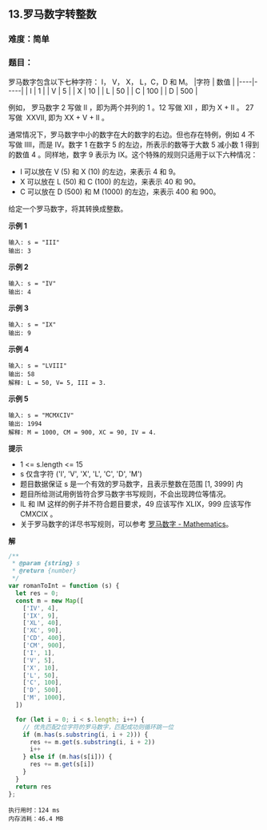 ## 13.罗马数字转整数
### 难度：简单  

### 题目：  
罗马数字包含以下七种字符： I， V， X， L，C，D 和 M。
|字符 | 数值 |
|----|-----|
| I  | 1   |
| V  | 5   |
| X  | 10  |
| L  | 50  |
| C  | 100 |
| D  | 500 |  

例如， 罗马数字 2 写做 II ，即为两个并列的 1 。12 写做 XII ，即为 X + II 。 27 写做  XXVII, 即为 XX + V + II 。

通常情况下，罗马数字中小的数字在大的数字的右边。但也存在特例，例如 4 不写做 IIII，而是 IV。数字 1 在数字 5 的左边，所表示的数等于大数 5 减小数 1 得到的数值 4 。同样地，数字 9 表示为 IX。这个特殊的规则只适用于以下六种情况：

+ I 可以放在 V (5) 和 X (10) 的左边，来表示 4 和 9。
+ X 可以放在 L (50) 和 C (100) 的左边，来表示 40 和 90。 
+ C 可以放在 D (500) 和 M (1000) 的左边，来表示 400 和 900。  

给定一个罗马数字，将其转换成整数。


**示例 1**

```
输入: s = "III"
输出: 3
```
**示例 2**

```
输入: s = "IV"
输出: 4
```
**示例 3**

```
输入: s = "IX"
输出: 9
```
**示例 4**

```
输入: s = "LVIII"
输出: 58
解释: L = 50, V= 5, III = 3.
```
**示例 5**

```
输入: s = "MCMXCIV"
输出: 1994
解释: M = 1000, CM = 900, XC = 90, IV = 4.
```

**提示**
 + 1 <= s.length <= 15
 + s 仅含字符 ('I', 'V', 'X', 'L', 'C', 'D', 'M')
 + 题目数据保证 s 是一个有效的罗马数字，且表示整数在范围 [1, 3999] 内
 + 题目所给测试用例皆符合罗马数字书写规则，不会出现跨位等情况。
 + IL 和 IM 这样的例子并不符合题目要求，49 应该写作 XLIX，999 应该写作 CMXCIX 。
 + 关于罗马数字的详尽书写规则，可以参考 [罗马数字 - Mathematics](https://b2b.partcommunity.com/community/knowledge/zh_CN/detail/10753/%E7%BD%97%E9%A9%AC%E6%95%B0%E5%AD%97#knowledge_article)。

**解**
```js
/**
 * @param {string} s
 * @return {number}
 */
var romanToInt = function (s) {
  let res = 0;
  const m = new Map([
    ['IV', 4],
    ['IX', 9],
    ['XL', 40],
    ['XC', 90],
    ['CD', 400],
    ['CM', 900],
    ['I', 1],
    ['V', 5],
    ['X', 10],
    ['L', 50],
    ['C', 100],
    ['D', 500],
    ['M', 1000],
  ])

  for (let i = 0; i < s.length; i++) {
    // 优先匹配2位字符的罗马数字，匹配成功则循环跳一位
    if (m.has(s.substring(i, i + 2))) {
      res += m.get(s.substring(i, i + 2))
      i++
    } else if (m.has(s[i])) {
      res += m.get(s[i])
    }
  }
  return res
};

```
```
执行用时：124 ms
内存消耗：46.4 MB
```